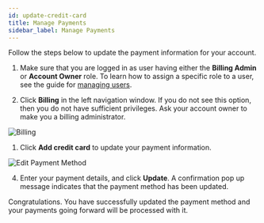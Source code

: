 ```yaml
---
id: update-credit-card
title: Manage Payments
sidebar_label: Manage Payments
---
```


Follow the steps below to update the payment information for your account.

1. Make sure that you are logged in as user having either the **Billing Admin**
   or **Account Owner** role. To learn how to assign a specific role to a user,
   see the guide for [managing users](manage-user).

2. Click **Billing** in the left navigation window. If you do not
   see this option, then you do not have sufficient privileges. Ask your 
   account owner to make you a billing administrator.

  ![Billing](/img/main_billing_page.png)

1. Click **Add credit card** to update your payment information. 

  ![Edit Payment Method](/img/edit_payment_method.png)

4. Enter your payment details, and click **Update**. A confirmation pop up
   message indicates that the payment method has been updated. 

Congratulations. You have successfully updated the payment method and your 
payments going forward will be processed with it.
